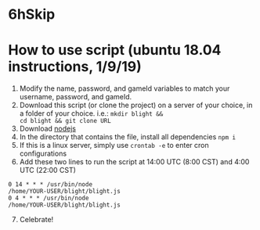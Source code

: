 # 6hSkip

# How to use script (ubuntu 18.04 instructions, 1/9/19)
1) Modify the name, password, and gameId variables to match your username, password, and gameId.
2) Download this script (or clone the project) on a server of your choice, in a folder of your choice.
i.e.: <code>mkdir blight && cd blight && git clone URL</code>
3) Download <a href="https://nodejs.org/en/">nodejs</a>
4) In the directory that contains the file, install all dependencies <code>npm i</code>
5) If this is a linux server, simply use <code>crontab -e</code> to enter cron configurations
6) Add these two lines to run the script at 14:00 UTC (8:00 CST) and 4:00 UTC (22:00 CST)  

<code>0 14 * * * /usr/bin/node /home/YOUR-USER/blight/blight.js</code>  
<code>0 4 * * * /usr/bin/node /home/YOUR-USER/blight/blight.js</code>

7) Celebrate!
